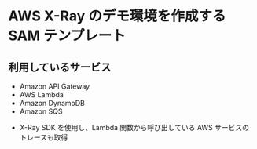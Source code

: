 # AWS X-Ray のデモ環境を作成する SAM テンプレート

## 利用しているサービス
- Amazon API Gateway
- AWS Lambda
- Amazon DynamoDB
- Amazon SQS

 * X-Ray SDK を使用し、Lambda 関数から呼び出している AWS サービスのトレースも取得
   
